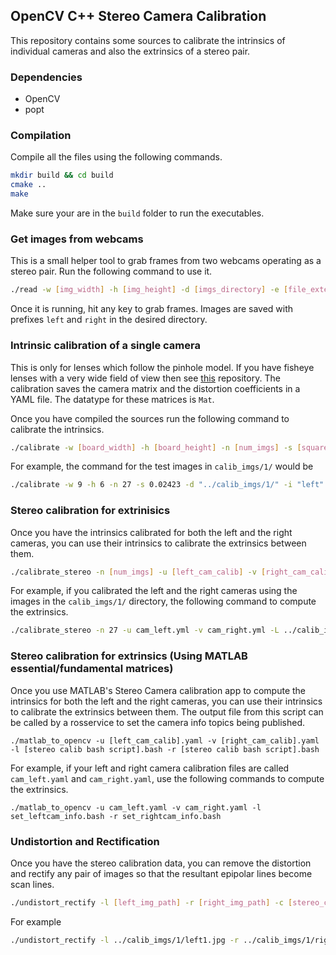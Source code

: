 ## OpenCV C++ Stereo Camera Calibration

This repository contains some sources to calibrate the intrinsics of individual cameras and also the extrinsics of a stereo pair.

### Dependencies

- OpenCV
- popt

### Compilation

Compile all the files using the following commands.

```bash
mkdir build && cd build
cmake ..
make
```

Make sure your are in the `build` folder to run the executables.

### Get images from webcams

This is a small helper tool to grab frames from two webcams operating as a stereo pair. Run the following command to use it.

```bash
./read -w [img_width] -h [img_height] -d [imgs_directory] -e [file_extension]
```

Once it is running, hit any key to grab frames. Images are saved with prefixes `left` and `right` in the desired directory.

### Intrinsic calibration of a single camera

This is only for lenses which follow the pinhole model. If you have fisheye lenses with a very wide field of view then see [this](https://github.com/sourishg/fisheye_stereo_calibration) repository. The calibration saves the camera matrix and the distortion coefficients in a YAML file. The datatype for these matrices is `Mat`.

Once you have compiled the sources run the following command to calibrate the intrinsics.

```bash
./calibrate -w [board_width] -h [board_height] -n [num_imgs] -s [square_size] -d [imgs_directory] -i [imgs_filename] -e [file_extension] -o [output_filename]
```

For example, the command for the test images in `calib_imgs/1/` would be

```bash
./calibrate -w 9 -h 6 -n 27 -s 0.02423 -d "../calib_imgs/1/" -i "left" -o "cam_left.yml" -e "jpg"
```

### Stereo calibration for extrinisics

Once you have the intrinsics calibrated for both the left and the right cameras, you can use their intrinsics to calibrate the extrinsics between them.

```bash
./calibrate_stereo -n [num_imgs] -u [left_cam_calib] -v [right_cam_calib] -L [left_img_dir] -R [right_img_dir] -l [left_img_prefix] -r [right_img_prefix] -o [output_calib_file] -e [file_extension]
```

For example, if you calibrated the left and the right cameras using the images in the `calib_imgs/1/` directory, the following command to compute the extrinsics.

```bash
./calibrate_stereo -n 27 -u cam_left.yml -v cam_right.yml -L ../calib_imgs/1/ -R ../calib_imgs/1/ -l left -r right -o cam_stereo.yml -e jpg
```

### Stereo calibration for extrinsics (Using MATLAB essential/fundamental matrices)

Once you use MATLAB's Stereo Camera calibration app to compute the intrinsics for both the left and the right cameras, you can use their intrinsics to calibrate the extrinsics between them. The output file from this script can be called by a rosservice to set the camera info topics being published.

```
./matlab_to_opencv -u [left_cam_calib].yaml -v [right_cam_calib].yaml -l [stereo calib bash script].bash -r [stereo calib bash script].bash
```

For example, if your left and right camera calibration files are called `cam_left.yaml` and `cam_right.yaml`, use the following commands to compute the extrinsics.

```
./matlab_to_opencv -u cam_left.yaml -v cam_right.yaml -l set_leftcam_info.bash -r set_rightcam_info.bash
```
### Undistortion and Rectification

Once you have the stereo calibration data, you can remove the distortion and rectify any pair of images so that the resultant epipolar lines become scan lines.

```bash
./undistort_rectify -l [left_img_path] -r [right_img_path] -c [stereo_calib_file] -L [output_left_img] -R [output_right_img]
```

For example

```bash
./undistort_rectify -l ../calib_imgs/1/left1.jpg -r ../calib_imgs/1/right1.jpg -c cam_stereo.yml -L left.jpg -R right.jpg
```
